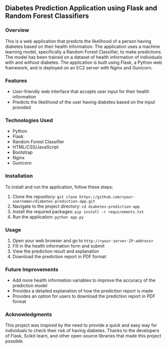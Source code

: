 ## Diabetes Prediction Application using Flask and Random Forest Classifiers

### Overview
This is a web application that predicts the likelihood of a person having diabetes based on their health information. The application uses a machine learning model, specifically a Random Forest Classifier, to make predictions. The model has been trained on a dataset of health information of individuals with and without diabetes. The application is built using Flask, a Python web framework, and is deployed on an EC2 server with Nginx and Gunicorn.

### Features
- User-friendly web interface that accepts user input for their health information
- Predicts the likelihood of the user having diabetes based on the input provided
### Technologies Used
- Python
- Flask
- Random Forest Classifier
- HTML/CSS/JavaScript
- Bootstrap
- Nginx
- Gunicorn

### Installation
To install and run the application, follow these steps:

1. Clone the repository: `git clone https://github.com/<your-username>/diabetes-prediction-app.git`
2. Navigate to the project directory: `cd diabetes-prediction-app`
3. Install the required packages: `pip install -r requirements.txt`
4. Run the application: `python app.py`

### Usage
1. Open your web browser and go to `http://<your-server-IP-address>`
2. Fill in the health information form and submit
3. View the prediction result and explanation
4. Download the prediction report in PDF format

### Future Improvements
- Add more health information variables to improve the accuracy of the prediction model
- Provides a detailed explanation of how the prediction report is made
- Provides an option for users to download the prediction report in PDF format


### Acknowledgments
This project was inspired by the need to provide a quick and easy way for individuals to check their risk of having diabetes. Thanks to the developers of Flask, Scikit-learn, and other open-source libraries that made this project possible.
